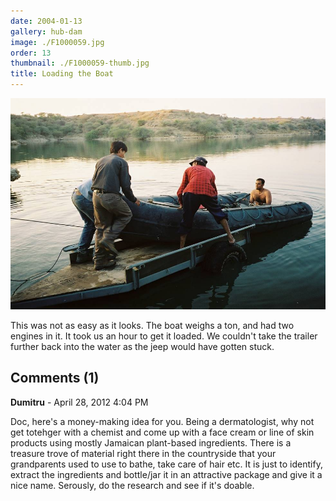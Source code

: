 ```yaml
---
date: 2004-01-13
gallery: hub-dam
image: ./F1000059.jpg
order: 13
thumbnail: ./F1000059-thumb.jpg
title: Loading the Boat
---
```


![Loading the Boat](./F1000059.jpg)

This was not as easy as it looks. The boat weighs a ton, and had two engines in it. It took us an hour to get it loaded. We couldn't take the trailer further back into the water as the jeep would have gotten stuck.

<div id="comments">

## Comments (1)

<div id="comment">

**Dumitru** - April 28, 2012  4:04 PM

Doc, here's a money-making idea for you. Being a dermatologist, why not get totehger with a chemist and come up with a face cream or line of skin products using mostly Jamaican plant-based ingredients. There is a treasure trove of material right there in the countryside that your grandparents used to use to bathe, take care of hair etc. It is just to identify, extract the ingredients and bottle/jar it in an attractive package and give it a nice name. Serously, do the research and see if it's doable.

</div>

</div>